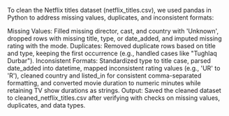 To clean the Netflix titles dataset (netflix_titles.csv), we used pandas in Python to address missing values, duplicates, and inconsistent formats:

Missing Values: Filled missing director, cast, and country with 'Unknown', dropped rows with missing title, type, or date_added, and imputed missing rating with the mode.
Duplicates: Removed duplicate rows based on title and type, keeping the first occurrence (e.g., handled cases like "Tughlaq Durbar").
Inconsistent Formats: Standardized type to title case, parsed date_added into datetime, mapped inconsistent rating values (e.g., 'UR' to 'R'), cleaned country and listed_in for consistent comma-separated formatting, and converted movie duration to numeric minutes while retaining TV show durations as strings.
Output: Saved the cleaned dataset to cleaned_netflix_titles.csv after verifying with checks on missing values, duplicates, and data types.
